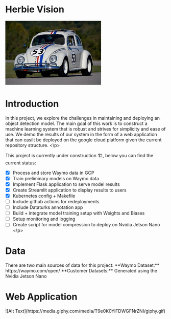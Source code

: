 # Herbie Vision
<p float="left">
  <img src="assets/herbie.jpg" width="300">
</p>

<H1>Introduction</H1>
<p>
In this project, we explore the challenges in maintaining and deploying an object detection model. The main goal of this work is to construct a machine learning system that is robust and strives for simplicity and ease of use. We demo the results of our system in the form of a web application that can easilt be deployed on the google cloud platform given the current repository structure.
<\p>
  
<p>  
This project is currently under construction 🏗, below you can find the current status:

- [x] Process and store Waymo data in GCP
- [x] Train preliminary models on Waymo data
- [x] Implement Flask application to serve model results
- [x] Create Streamlit application to display results to users
- [x] Kubernetes config + Makefile
- [ ] Include github actions for redeployments
- [ ] Include Dataturks annotation app 
- [ ] Build + integrate model training setup with Weights and Biases
- [ ] Setup monitoring and logging
- [ ] Create script for model compression to deploy on Nvidia Jetson Nano
<\p>

<H1>Data</H1>
There are two main sources of data for this project:
**Waymo Dataset:** https://waymo.com/open/
**Customer Datasets:** Generated using the Nvidia Jetson Nano

<H1>Web Application</H1>
![Alt Text](https://media.giphy.com/media/T9e0K0YiFDWGFNrZNI/giphy.gif)

